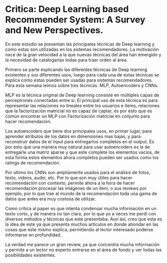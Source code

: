 # Critica: Deep Learning based Recommender System: A Survey and New Perspectives.

En este estudio se presentan las principales técnicas de Deep learning y como estas son utilizadas en los sistemas recomendadores. La motivación nace de la gran velocidad a la que nuevas técnicas del área han emergido y la necesidad de catalogarlas todas para traer orden al área.

Primero se parte explicando las diferentes técnicas de Deep learning existentes y sus diferentes usos, luego para cada una de estas técnicas se explica como estas pueden ser usadas para sistemas recomendadores. Para esta semana leímos sobre tres técnicas. MLP, Autoencoders y CNNs.

MLP es la técnica original de Deep learning consiste en múltiples capas de perceptrones conectadas entre sí. El principal uso de esta técnica es para representar las relaciones no lineales entre los usuarios e ítems, relaciones que la factorización matricial no es capaz de captar, es por esto que es común encontrar un MLP con Factorización matricial en conjunto para hacer recomendación.

Los autoencoders que tiene dos principales usos, en primer lugar, para aprender atributos de los datos en dimensiones mas bajas, y para reconstruir datos de el input para entregarlos completos en el output. Es por esto que una manera muy natural para usar autoencoders es la de entregarle una matriz sparse y que este complete los elementos vacíos, de esta forma estos elementos ahora completos pueden ser usados como los ratings de recomendación.

Por ultimo los CNNs son ampliamente usados para el análisis de fotos, texto, videos, audio, etc. Por lo que son muy útiles para hacer recomendación con contexto, permite ahora a la hora de hacer recomendación procesar las imágenes de un item, o sus reviews por ejemplo, por lo que trae al mundo de la recomendación toda una gama de datos que antes era muy costosa de utilizar.

Como critica al paper es que intenta condensar mucha información en un texto corto, y de manera no tan clara, por lo que yo a veces me perdí con diversos métodos y técnicas que este presentaba. Aun así, creo que esta es la idea de este ya que presenta muchos artículos en donde ahondar en las cosas que este mismo explica, permitiendo al lector interesado poderse informarse en profundidad.

La verdad me parece un gran review, ya que concentra mucha información y permite a un lector no experto entrarse en el área de fondo y ver todas las posibilidades existentes.
